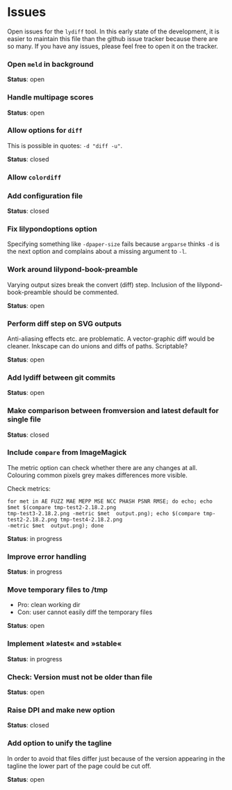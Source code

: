 # Issues

Open issues for the `lydiff` tool. In this early state of the development, it is easier to maintain this file than the github issue tracker because there are so many. If you have any issues, please feel free to open it on the tracker.

### Open `meld` in background

**Status**: open

### Handle multipage scores
**Status**: open

### Allow options for `diff`
This is possible in quotes: `-d "diff -u"`.

**Status**: closed

### Allow `colordiff`

### Add configuration file
**Status**: closed

### Fix lilypondoptions option

Specifying something like `-dpaper-size` fails because `argparse` thinks `-d` is the next option and complains
about a missing argument to `-l`.

### Work around lilypond-book-preamble
Varying output sizes break the convert (diff) step.
Inclusion of the lilypond-book-preamble should be commented.

**Status**: open

### Perform diff step on SVG outputs

Anti-aliasing effects etc. are problematic. A vector-graphic diff would be cleaner. Inkscape can do unions and diffs of paths. Scriptable?

**Status**: open

### Add lydiff between git commits

**Status**: open

### Make comparison between fromversion and latest default for single file

**Status**: closed

### Include `compare` from ImageMagick
The metric option can check whether there are any changes at all. Colouring common pixels grey makes differences more visible.

Check metrics:

```
for met in AE FUZZ MAE MEPP MSE NCC PHASH PSNR RMSE; do echo; echo $met $(compare tmp-test2-2.18.2.png
tmp-test3-2.18.2.png -metric $met  output.png); echo $(compare tmp-test2-2.18.2.png tmp-test4-2.18.2.png
-metric $met  output.png); done
```

**Status**: in progress

### Improve error handling

**Status**: in progress

### Move temporary files to /tmp

* Pro: clean working dir
* Con: user cannot easily diff the temporary files

**Status**: open

### Implement »latest« and »stable«

**Status**: in progress

### Check: Version must not be older than file

**Status**: open

### Raise DPI and make new option

**Status**: closed

### Add option to unify the tagline

In order to avoid that files differ just because of the version
appearing in the tagline the lower part of the page could be
cut off.

**Status**: open
